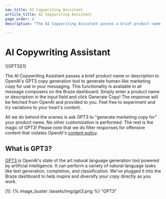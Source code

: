 ```yaml
---
nav_title: AI Copywriting Assistant
article_title: AI Copywriting Assistant
page_order: 4
description: "The AI Copywriting Assistant passes a brief product name or description to OpenAI's GPT3 copy generation tool to generate human-like marketing copy for use in your messaging."

---
```


# AI Copywriting Assistant

![GPT3][1]

The AI Copywriting Assistant passes a brief product name or description to OpenAI's GPT3 copy generation tool to generate human-like marketing copy for use in your messaging. This functionality is available in all message composers on the Braze dashboard. Simply enter a product name or description in the input field and click Generate Copy! The response will be fetched from OpenAI and provided to you. Feel free to experiment and try variations to your heart's content.

All we do behind the scenes is ask GPT3 to "generate marketing copy for" your product name. No other customization is performed. The rest is the magic of GPT3! Please note that we do filter responses for offensive content that violates OpenAI's [content policy](https://beta.openai.com/docs/usage-guidelines/content-policy).

## What is GPT3?

[GPT3 ](https://openai.com/blog/gpt-3-apps/) is OpenAI's state of the art natural language generation tool powered by artificial intelligence. It can perform a variety of natural language tasks like text generation, completion, and classification. We've plugged it into the Braze dashboard to help inspire and diversify your copy directly as you work.


[1]: {% image_buster /assets/img/gpt3.png %} "GPT3"
